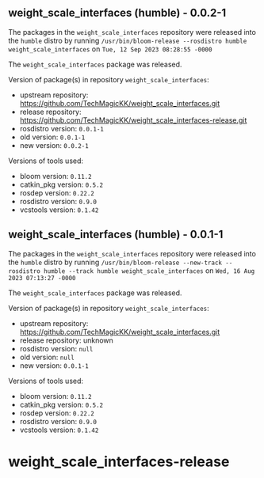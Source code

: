## weight_scale_interfaces (humble) - 0.0.2-1

The packages in the `weight_scale_interfaces` repository were released into the `humble` distro by running `/usr/bin/bloom-release --rosdistro humble weight_scale_interfaces` on `Tue, 12 Sep 2023 08:28:55 -0000`

The `weight_scale_interfaces` package was released.

Version of package(s) in repository `weight_scale_interfaces`:

- upstream repository: https://github.com/TechMagicKK/weight_scale_interfaces.git
- release repository: https://github.com/TechMagicKK/weight_scale_interfaces-release.git
- rosdistro version: `0.0.1-1`
- old version: `0.0.1-1`
- new version: `0.0.2-1`

Versions of tools used:

- bloom version: `0.11.2`
- catkin_pkg version: `0.5.2`
- rosdep version: `0.22.2`
- rosdistro version: `0.9.0`
- vcstools version: `0.1.42`


## weight_scale_interfaces (humble) - 0.0.1-1

The packages in the `weight_scale_interfaces` repository were released into the `humble` distro by running `/usr/bin/bloom-release --new-track --rosdistro humble --track humble weight_scale_interfaces` on `Wed, 16 Aug 2023 07:13:27 -0000`

The `weight_scale_interfaces` package was released.

Version of package(s) in repository `weight_scale_interfaces`:

- upstream repository: https://github.com/TechMagicKK/weight_scale_interfaces.git
- release repository: unknown
- rosdistro version: `null`
- old version: `null`
- new version: `0.0.1-1`

Versions of tools used:

- bloom version: `0.11.2`
- catkin_pkg version: `0.5.2`
- rosdep version: `0.22.2`
- rosdistro version: `0.9.0`
- vcstools version: `0.1.42`


# weight_scale_interfaces-release
